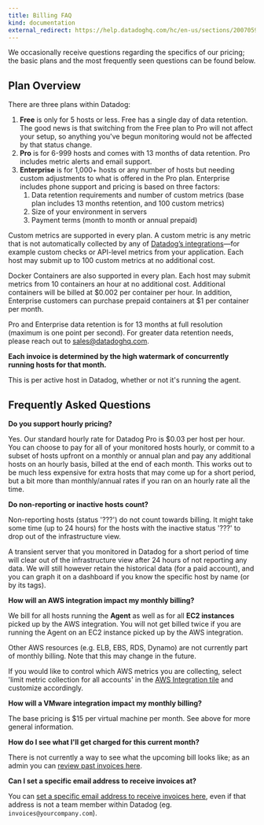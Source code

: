 ```yaml
---
title: Billing FAQ
kind: documentation
external_redirect: https://help.datadoghq.com/hc/en-us/sections/200705969-Billing/
---
```

We occasionally receive questions regarding the specifics of our pricing; the basic plans and the most frequently seen questions can be found below.

## Plan Overview

There are three plans within Datadog:


1. **Free** is only for 5 hosts or less. Free has a single day of data retention. The
    good news is that switching from the Free plan to Pro will not affect your
    setup, so anything you've begun monitoring would not be affected by that status
    change.
1. **Pro** is for 6-999 hosts and comes with 13 months of data retention.
    Pro includes metric alerts and email support.
1. **Enterprise** is for 1,000+ hosts or any number of hosts but needing custom adjustments to what is
    offered in the Pro plan. Enterprise includes phone support and pricing is based on three factors:
    1. Data retention requirements and number of custom metrics (base plan includes 13 months retention,
and 100 custom metrics)
    1. Size of your environment in servers
    1. Payment terms (month to month or annual prepaid)


Custom metrics are supported in every plan. A custom metric is any metric that is not automatically collected by any of [Datadog’s integrations](https://www.datadoghq.com/product/integrations/)—for example custom checks or API-level metrics from your application. Each host may submit up to 100 custom metrics at no additional cost.

Docker Containers are also supported in every plan. Each host may submit metrics from 10 containers an hour at no additional cost. Additional containers will be billed at $0.002 per container per hour. In addition, Enterprise customers can purchase prepaid containers at $1 per container per month.

Pro and Enterprise data retention is for 13 months at full resolution (maximum is one point per second). For greater data retention needs, please reach out to [sales@datadoghq.com](mailto:sales@datadoghq.com).

**Each invoice is determined by the high watermark of concurrently running hosts for that month.**

This is per active host in Datadog, whether or not it's running the agent.

## Frequently Asked Questions

**Do you support hourly pricing?**


Yes. Our standard hourly rate for Datadog Pro is $0.03 per host per hour. You
can choose to pay for all of your monitored hosts hourly, or commit to a subset
of hosts upfront on a monthly or annual plan and pay any additional hosts on an
hourly basis, billed at the end of each month. This works out to be much less
expensive for extra hosts that may come up for a short period, but a bit more
than monthly/annual rates if you ran on an hourly rate all the time.


**Do non-reporting or inactive hosts count?**


Non-reporting hosts (status '???') do not count towards billing. It might take
some time (up to 24 hours) for the hosts with the inactive status '???' to drop
out of the infrastructure view.

A transient server that you monitored in Datadog for a short period of time
will clear out of the infrastructure view after 24 hours of not reporting any
data. We will still however retain the historical data (for a paid account),
and you can graph it on a dashboard if you know the specific host by name (or
by its tags).


**How will an AWS integration impact my monthly billing?**


We bill for all hosts running the **Agent** as well as for all **EC2 instances**
picked up by the AWS integration. You will not get billed twice if
you are running the Agent on an EC2 instance picked up by the AWS
integration.

Other AWS resources (e.g. ELB, EBS, RDS, Dynamo) are not currently
part of monthly billing. Note that this may change in the future.

If you would like to control which AWS metrics you are collecting,
select 'limit metric collection for all accounts' in the
[AWS Integration tile](https://app.datadoghq.com/account/settings#integrations/amazon_web_services) and customize accordingly.

**How will a VMware integration impact my monthly billing?**


The base pricing is $15 per virtual machine per month. See above for more general information.


**How do I see what I'll get charged for this current month?**


There is not currently a way to see what the upcoming bill looks like; as an
admin you can [review past invoices here](https://app.datadoghq.com/account/billing_history).


**Can I set a specific email address to receive invoices at?**


You can [set a specific email address to receive invoices here](https://app.datadoghq.com/account/billing), even if that address
is not a team member within Datadog (eg. `invoices@yourcompany.com`).

